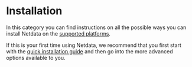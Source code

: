 # Installation

In this category you can find instructions on all the possible ways you can install Netdata on the
[supported platforms](https://github.com/netdata/netdata/blob/master/packaging/PLATFORM_SUPPORT.md).

If this is your first time using Netdata, we recommend that you first start with the 
[quick installation guide](https://github.com/netdata/netdata/edit/master/packaging/installer/README.md) and then 
go into the more advanced options available to you. 


